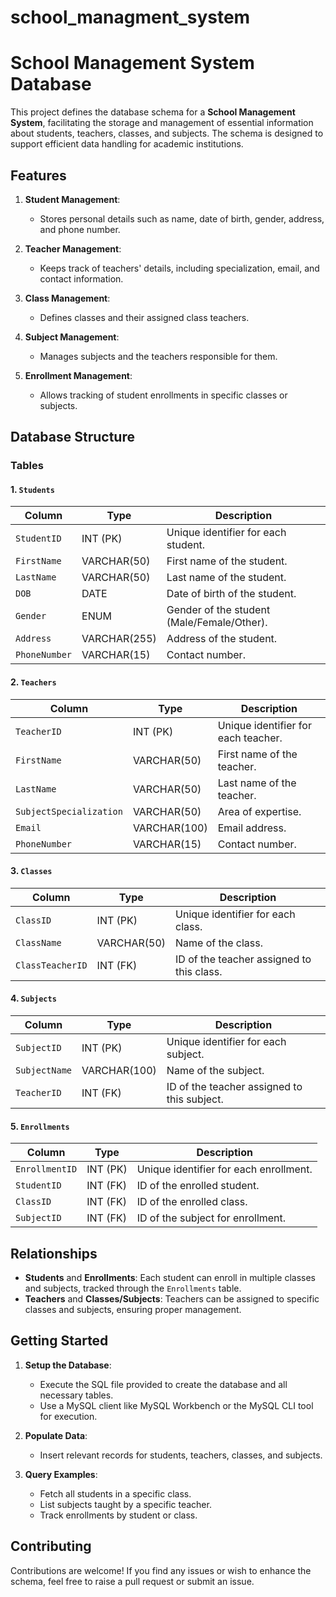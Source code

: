 # school_managment_system
# School Management System Database

This project defines the database schema for a **School Management System**, facilitating the storage and management of essential information about students, teachers, classes, and subjects. The schema is designed to support efficient data handling for academic institutions.

## Features

1. **Student Management**:
    - Stores personal details such as name, date of birth, gender, address, and phone number.
    
2. **Teacher Management**:
    - Keeps track of teachers' details, including specialization, email, and contact information.

3. **Class Management**:
    - Defines classes and their assigned class teachers.

4. **Subject Management**:
    - Manages subjects and the teachers responsible for them.

5. **Enrollment Management**:
    - Allows tracking of student enrollments in specific classes or subjects.

## Database Structure

### Tables

#### 1. `Students`
| Column       | Type          | Description                         |
|--------------|---------------|-------------------------------------|
| `StudentID`  | INT (PK)      | Unique identifier for each student. |
| `FirstName`  | VARCHAR(50)   | First name of the student.          |
| `LastName`   | VARCHAR(50)   | Last name of the student.           |
| `DOB`        | DATE          | Date of birth of the student.       |
| `Gender`     | ENUM          | Gender of the student (Male/Female/Other). |
| `Address`    | VARCHAR(255)  | Address of the student.             |
| `PhoneNumber`| VARCHAR(15)   | Contact number.                     |

#### 2. `Teachers`
| Column       | Type          | Description                         |
|--------------|---------------|-------------------------------------|
| `TeacherID`  | INT (PK)      | Unique identifier for each teacher. |
| `FirstName`  | VARCHAR(50)   | First name of the teacher.          |
| `LastName`   | VARCHAR(50)   | Last name of the teacher.           |
| `SubjectSpecialization`| VARCHAR(50) | Area of expertise.             |
| `Email`      | VARCHAR(100)  | Email address.                      |
| `PhoneNumber`| VARCHAR(15)   | Contact number.                     |

#### 3. `Classes`
| Column         | Type          | Description                         |
|----------------|---------------|-------------------------------------|
| `ClassID`      | INT (PK)      | Unique identifier for each class.   |
| `ClassName`    | VARCHAR(50)   | Name of the class.                  |
| `ClassTeacherID`| INT (FK)     | ID of the teacher assigned to this class. |

#### 4. `Subjects`
| Column       | Type          | Description                         |
|--------------|---------------|-------------------------------------|
| `SubjectID`  | INT (PK)      | Unique identifier for each subject. |
| `SubjectName`| VARCHAR(100)  | Name of the subject.                |
| `TeacherID`  | INT (FK)      | ID of the teacher assigned to this subject. |

#### 5. `Enrollments`
| Column       | Type          | Description                         |
|--------------|---------------|-------------------------------------|
| `EnrollmentID`| INT (PK)     | Unique identifier for each enrollment. |
| `StudentID`  | INT (FK)      | ID of the enrolled student.         |
| `ClassID`    | INT (FK)      | ID of the enrolled class.           |
| `SubjectID`  | INT (FK)      | ID of the subject for enrollment.   |

## Relationships

- **Students** and **Enrollments**: Each student can enroll in multiple classes and subjects, tracked through the `Enrollments` table.
- **Teachers** and **Classes/Subjects**: Teachers can be assigned to specific classes and subjects, ensuring proper management.

## Getting Started

1. **Setup the Database**:
    - Execute the SQL file provided to create the database and all necessary tables.
    - Use a MySQL client like MySQL Workbench or the MySQL CLI tool for execution.

2. **Populate Data**:
    - Insert relevant records for students, teachers, classes, and subjects.
    
3. **Query Examples**:
    - Fetch all students in a specific class.
    - List subjects taught by a specific teacher.
    - Track enrollments by student or class.

## Contributing

Contributions are welcome! If you find any issues or wish to enhance the schema, feel free to raise a pull request or submit an issue.




